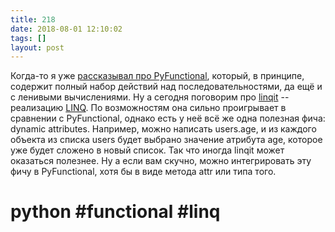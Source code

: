 ```yaml
---
title: 218
date: 2018-08-01 12:10:02
tags: []
layout: post
---
```


Когда-то я уже [рассказывал про PyFunctional](https://t.me/itgram_channel/15), который, в принципе, содержит полный набор действий над последовательностями, да ещё и с ленивыми вычислениями. Ну а сегодня поговорим про [linqit](https://github.com/avilum/linqit) -- реализацию [LINQ](https://ru.wikipedia.org/wiki/Language_Integrated_Query). По возможностям она сильно проигрывает в сравнении с PyFunctional, однако есть у неё всё же одна полезная фича: dynamic attributes. Например, можно написать users.age, и из каждого объекта из списка users будет выбрано значение атрибута age, которое уже будет сложено в новый список. Так что иногда linqit может оказаться полезнее. Ну а если вам скучно, можно интегрировать эту фичу в PyFunctional, хотя бы в виде метода attr или типа того.

# python #functional #linq
